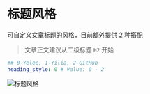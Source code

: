# 标题风格

可自定义文章标题的风格，目前额外提供 2 种搭配

<blockquote class="advisement">
    文章正文建议从二级标题 <code>H2</code> 开始
</blockquote>

```yaml
## 0-Yelee, 1-Yilia, 2-GitHub
heading_style: 0 # Value: 0 - 2
```

![标题风格](/src/heading.png)